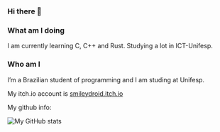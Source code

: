 ### Hi there 👋

### What am I doing
I am currently learning C, C++ and Rust.
Studying a lot in ICT-Unifesp.

### Who am I
I’m a Brazilian student of programming and I am studing at Unifesp. 

My itch.io account is [smileydroid.itch.io](https://smileydroid.itch.io)

My github info:

![My GitHub stats](https://github-readme-stats.vercel.app/api?username=TheSmileyDroid)


